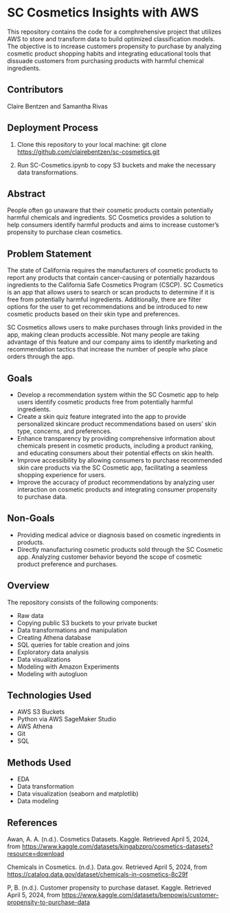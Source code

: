 # SC Cosmetics Insights with AWS
This repository contains the code for a comphrehensive project that utilizes AWS to store and transform data to build optimized classification models. The objective is to increase customers propensity to purchase by analyzing cosmetic product shopping habits and integrating educational tools that dissuade customers from purchasing products with harmful chemical ingredients. 

## Contributors 
Claire Bentzen and Samantha Rivas

## Deployment Process
1. Clone this repository to your local machine:
   git clone https://github.com/clairebentzen/sc-cosmetics.git

2. Run SC-Cosmetics.ipynb to copy S3 buckets and make the necessary data transformations.

## Abstract
People often go unaware that their cosmetic products contain potentially harmful chemicals and ingredients. SC Cosmetics provides a solution to help consumers identify harmful products and aims to increase customer’s propensity to purchase clean cosmetics. 

## Problem Statement
The state of California requires the manufacturers of cosmetic products to report any products that contain cancer-causing or potentially hazardous ingredients to the California Safe Cosmetics Program (CSCP). SC Cosmetics is an app that allows users to search or scan products to determine if it is free from potentially harmful ingredients. Additionally, there are filter options for the user to get recommendations and be introduced to new cosmetic products based on their skin type and preferences.

SC Cosmetics allows users to make purchases through links provided in the app, making clean products accessible. Not many people are taking advantage of this feature and our company aims to identify marketing and recommendation tactics that increase the number of people who place orders through the app. 

## Goals
- Develop a recommendation system within the SC Cosmetic app to help users identify cosmetic products free from potentially harmful ingredients.
- Create a skin quiz feature integrated into the app to provide personalized skincare product recommendations based on users’ skin type, concerns, and preferences. 
- Enhance transparency by providing comprehensive information about chemicals present in cosmetic products, including a product ranking, and educating consumers about their potential effects on skin health.
- Improve accessibility by allowing consumers to purchase recommended skin care products via the SC Cosmetic app, facilitating a seamless shopping experience for users. 
- Improve the accuracy of product recommendations by analyzing user interaction on cosmetic products and integrating consumer propensity to purchase data. 

## Non-Goals
- Providing medical advice or diagnosis based on cosmetic ingredients in products. 
- Directly manufacturing cosmetic products sold through the SC Cosmetic app. 
Analyzing customer behavior beyond the scope of cosmetic product preference and purchases. 

## Overview
The repository consists of the following components:
- Raw data
- Copying public S3 buckets to your private bucket
- Data transformations and manipulation
- Creating Athena database
- SQL queries for table creation and joins
- Exploratory data analysis
- Data visualizations
- Modeling with Amazon Experiments
- Modeling with autogluon

## Technologies Used 
- AWS S3 Buckets
- Python via AWS SageMaker Studio
- AWS Athena
- Git
- SQL

## Methods Used 
- EDA
- Data transformation
- Data visualization (seaborn and matplotlib)
- Data modeling

## References
Awan, A. A. (n.d.). Cosmetics Datasets. Kaggle. Retrieved April 5, 2024, from https://www.kaggle.com/datasets/kingabzpro/cosmetics-datasets?resource=download

Chemicals in Cosmetics. (n.d.). Data.gov. Retrieved April 5, 2024, from https://catalog.data.gov/dataset/chemicals-in-cosmetics-8c29f

P, B. (n.d.). Customer propensity to purchase dataset. Kaggle. Retrieved April 5, 2024, from https://www.kaggle.com/datasets/benpowis/customer-propensity-to-purchase-data
